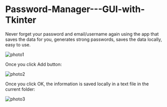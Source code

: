 # Password-Manager---GUI-with-Tkinter

Never forget your password and email/username again using the app that saves the data for you, generates strong passwords, saves the data locally, easy to use.

![photo1](https://user-images.githubusercontent.com/76102459/119188106-e24acd80-ba82-11eb-8eac-cedeffb5e605.png)

Once you click Add button:

![photo2](https://user-images.githubusercontent.com/76102459/119188113-e545be00-ba82-11eb-8ee3-8ca822f81937.png)

Once you click OK, the information is saved locally in a text file in the current folder:

![photo3](https://user-images.githubusercontent.com/76102459/119188117-e676eb00-ba82-11eb-84b6-8e3fbb64b60a.PNG)
